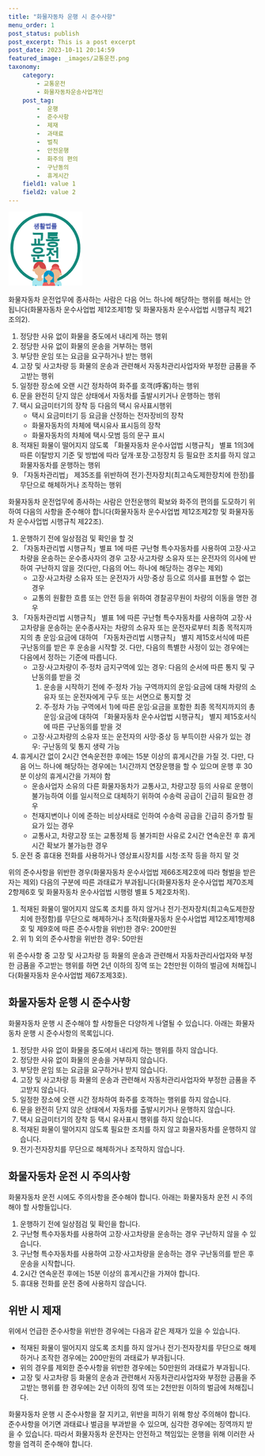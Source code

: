 ```yaml
---
title: "화물자동차 운행 시 준수사항"
menu_order: 1
post_status: publish
post_excerpt: This is a post excerpt
post_date: 2023-10-11 20:14:59
featured_image: _images/교통운전.png
taxonomy:
    category:
        - 교통운전
        - 화물자동차운송사업개인
    post_tag:
        -  운행
        -  준수사항
        -  제재
        -  과태료
        -  벌칙
        -  안전운행
        -  화주의 편의
        -  구난동의
        -  휴게시간
    field1: value 1
    field2: value 2
---
```


![교통운전](/_images/교통운전.png)

화물자동차 운전업무에 종사하는 사람은 다음 어느 하나에 해당하는 행위를 해서는 안 됩니다(화물자동차 운수사업법 제12조제1항 및 화물자동차 운수사업법 시행규칙 제21조의2).

1. 정당한 사유 없이 화물을 중도에서 내리게 하는 행위
2. 정당한 사유 없이 화물의 운송을 거부하는 행위
3. 부당한 운임 또는 요금을 요구하거나 받는 행위
4. 고장 및 사고차량 등 화물의 운송과 관련해서 자동차관리사업자와 부정한 금품을 주고받는 행위
5. 일정한 장소에 오랜 시간 정차하여 화주를 호객(呼客)하는 행위
6. 문을 완전히 닫지 않은 상태에서 자동차를 출발시키거나 운행하는 행위
7. 택시 요금미터기의 장착 등 다음의 택시 유사표시행위
   - 택시 요금미터기 등 요금을 산정하는 전자장비의 장착
   - 화물자동차의 차체에 택시유사 표시등의 장착
   - 화물자동차의 차체에 택시·모범 등의 문구 표시
8. 적재된 화물이 떨어지지 않도록 「화물자동차 운수사업법 시행규칙」 별표 1의3에 따른 이탈방지 기준 및 방법에 따라 덮개·포장·고정장치 등 필요한 조치를 하지 않고 화물자동차를 운행하는 행위
9. 「자동차관리법」 제35조를 위반하여 전기·전자장치(최고속도제한장치에 한정)를 무단으로 해체하거나 조작하는 행위

화물자동차 운전업무에 종사하는 사람은 안전운행의 확보와 화주의 편의를 도모하기 위하여 다음의 사항을 준수해야 합니다(화물자동차 운수사업법 제12조제2항 및 화물자동차 운수사업법 시행규칙 제22조).

1. 운행하기 전에 일상점검 및 확인을 할 것
2. 「자동차관리법 시행규칙」별표 1에 따른 구난형 특수자동차를 사용하여 고장·사고차량을 운송하는 운수종사자의 경우 고장·사고차량 소유자 또는 운전자의 의사에 반하여 구난하지 않을 것(다만, 다음의 어느 하나에 해당하는 경우는 제외)
   - 고장·사고차량 소유자 또는 운전자가 사망·중상 등으로 의사를 표현할 수 없는 경우
   - 교통의 원활한 흐름 또는 안전 등을 위하여 경찰공무원이 차량의 이동을 명한 경우
3. 「자동차관리법 시행규칙」 별표 1에 따른 구난형 특수자동차를 사용하여 고장·사고차량을 운송하는 운수종사자는 차량의 소유자 또는 운전자로부터 최종 목적지까지의 총 운임·요금에 대하여 「자동차관리법 시행규칙」 별지 제15호서식에 따른 구난동의를 받은 후 운송을 시작할 것. 다만, 다음의 특별한 사정이 있는 경우에는 다음에서 정하는 기준에 따릅니다.
   - 고장·사고차량이 주·정차 금지구역에 있는 경우: 다음의 순서에 따른 통지 및 구난동의를 받을 것
     1) 운송을 시작하기 전에 주·정차 가능 구역까지의 운임·요금에 대해 차량의 소유자 또는 운전자에게 구두 또는 서면으로 통지할 것
     2) 주·정차 가능 구역에서 1)에 따른 운임·요금을 포함한 최종 목적지까지의 총 운임·요금에 대하여 「화물자동차 운수사업법 시행규칙」 별지 제15호서식에 따른 구난동의를 받을 것
   - 고장·사고차량의 소유자 또는 운전자의 사망·중상 등 부득이한 사유가 있는 경우: 구난동의 및 통지 생략 가능
4. 휴게시간 없이 2시간 연속운전한 후에는 15분 이상의 휴게시간을 가질 것. 다만, 다음 어느 하나에 해당하는 경우에는 1시간까지 연장운행을 할 수 있으며 운행 후 30분 이상의 휴게시간을 가져야 함
   - 운송사업자 소유의 다른 화물자동차가 교통사고, 차량고장 등의 사유로 운행이 불가능하여 이를 일시적으로 대체하기 위하여 수송력 공급이 긴급히 필요한 경우
   - 천재지변이나 이에 준하는 비상사태로 인하여 수송력 공급을 긴급히 증가할 필요가 있는 경우
   - 교통사고, 차량고장 또는 교통정체 등 불가피한 사유로 2시간 연속운전 후 휴게시간 확보가 불가능한 경우
5. 운전 중 휴대용 전화를 사용하거나 영상표시장치를 시청·조작 등을 하지 말 것

위의 준수사항을 위반한 경우(화물자동차 운수사업법 제66조제2호에 따라 형벌을 받은 자는 제외) 다음의 구분에 따른 과태료가 부과됩니다(화물자동차 운수사업법 제70조제2항제6호 및 화물자동차 운수사업법 시행령 별표 5 제2호차목).

1. 적재된 화물이 떨어지지 않도록 조치를 하지 않거나 전기·전자장치(최고속도제한장치에 한정함)를 무단으로 해제하거나 조작(화물자동차 운수사업법 제12조제1항제8호 및 제9호에 따른 준수사항을 위반)한 경우: 200만원
2. 위 1) 외의 준수사항을 위반한 경우: 50만원

위 준수사항 중 고장 및 사고차량 등 화물의 운송과 관련해서 자동차관리사업자와 부정한 금품을 주고받는 행위를 하면 2년 이하의 징역 또는 2천만원 이하의 벌금에 처해집니다(화물자동차 운수사업법 제67조제3호).

## 화물자동차 운행 시 준수사항

화물자동차 운행 시 준수해야 할 사항들은 다양하게 나열될 수 있습니다. 아래는 화물자동차 운행 시 준수사항의 목록입니다.

1. 정당한 사유 없이 화물을 중도에서 내리게 하는 행위를 하지 않습니다.
2. 정당한 사유 없이 화물의 운송을 거부하지 않습니다.
3. 부당한 운임 또는 요금을 요구하거나 받지 않습니다.
4. 고장 및 사고차량 등 화물의 운송과 관련해서 자동차관리사업자와 부정한 금품을 주고받지 않습니다.
5. 일정한 장소에 오랜 시간 정차하여 화주를 호객하는 행위를 하지 않습니다.
6. 문을 완전히 닫지 않은 상태에서 자동차를 출발시키거나 운행하지 않습니다.
7. 택시 요금미터기의 장착 등 택시 유사표시 행위를 하지 않습니다.
8. 적재된 화물이 떨어지지 않도록 필요한 조치를 하지 않고 화물자동차를 운행하지 않습니다.
9. 전기·전자장치를 무단으로 해체하거나 조작하지 않습니다.

## 화물자동차 운전 시 주의사항

화물자동차 운전 시에도 주의사항을 준수해야 합니다. 아래는 화물자동차 운전 시 주의해야 할 사항들입니다.

1. 운행하기 전에 일상점검 및 확인을 합니다.
2. 구난형 특수자동차를 사용하여 고장·사고차량을 운송하는 경우 구난하지 않을 수 있습니다.
3. 구난형 특수자동차를 사용하여 고장·사고차량을 운송하는 경우 구난동의를 받은 후 운송을 시작합니다.
4. 2시간 연속운전 후에는 15분 이상의 휴게시간을 가져야 합니다.
5. 휴대용 전화를 운전 중에 사용하지 않습니다.

## 위반 시 제재

위에서 언급한 준수사항을 위반한 경우에는 다음과 같은 제재가 있을 수 있습니다.

- 적재된 화물이 떨어지지 않도록 조치를 하지 않거나 전기·전자장치를 무단으로 해제하거나 조작한 경우에는 200만원의 과태료가 부과됩니다.
- 위의 경우를 제외한 준수사항을 위반한 경우에는 50만원의 과태료가 부과됩니다.
- 고장 및 사고차량 등 화물의 운송과 관련해서 자동차관리사업자와 부정한 금품을 주고받는 행위를 한 경우에는 2년 이하의 징역 또는 2천만원 이하의 벌금에 처해집니다.

화물자동차 운행 시 준수사항을 잘 지키고, 위반을 피하기 위해 항상 주의해야 합니다. 준수사항을 어기면 과태료나 벌금을 부과받을 수 있으며, 심각한 경우에는 징역까지 받을 수 있습니다. 따라서 화물자동차 운전자는 안전하고 책임있는 운행을 위해 이러한 사항을 엄격히 준수해야 합니다.


